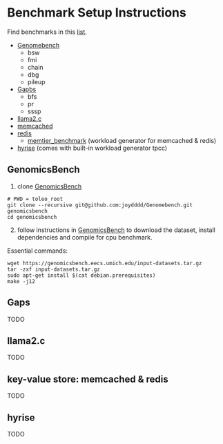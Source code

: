 # Benchmark Setup Instructions
Find benchmarks in this [list](https://github.com/stars/joydddd/lists/toleo). 
- [Genomebench](https://github.com/joydddd/Genomebench)
  - bsw
  - fmi
  - chain
  - dbg
  - pileup
- [Gapbs](https://github.com/joydddd/gapbs)
  - bfs
  - pr
  - sssp
- [llama2.c](https://github.com/joydddd/llama2.c)
- [memcached](https://github.com/joydddd/memcached)
- [redis](https://github.com/joydddd/redis)
  - [memtier_benchmark](https://github.com/joydddd/memtier_benchmark) (workload generator for memcached & redis) 
- [hyrise](https://github.com/joydddd/hyrise) (comes with built-in workload generator tpcc) 
## GenomicsBench
1. clone [GenomicsBench](https://github.com/joydddd/Genomebench)
```
# PWD = toleo_root
git clone --recursive git@github.com:joydddd/Genomebench.git genomicsbench
cd genomicsbench
```
2. follow instructions in [GenomicsBench](https://github.com/joydddd/Genomebench) to download the dataset, install dependencies and compile for cpu benchmark. 

Essential commands:
```
wget https://genomicsbench.eecs.umich.edu/input-datasets.tar.gz
tar -zxf input-datasets.tar.gz
sudo apt-get install $(cat debian.prerequisites)
make -j12
```
## Gaps
TODO

## llama2.c

TODO

## key-value store: memcached & redis

TODO

## hyrise

TODO

